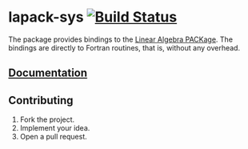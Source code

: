 # lapack-sys [![Build Status][status-svg]][status-url]

The package provides bindings to the [Linear Algebra PACKage][1]. The bindings
are directly to Fortran routines, that is, without any overhead.

## [Documentation][2]

## Contributing

1. Fork the project.
2. Implement your idea.
3. Open a pull request.

[1]: http://en.wikipedia.org/wiki/LAPACK
[2]: https://stainless-steel.github.io/lapack-sys

[status-svg]: https://travis-ci.org/stainless-steel/lapack-sys.svg?branch=master
[status-url]: https://travis-ci.org/stainless-steel/lapack-sys
